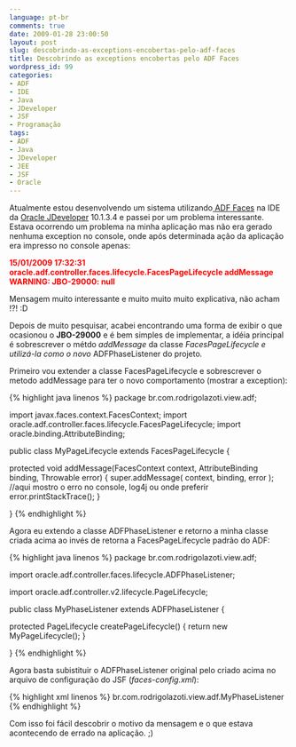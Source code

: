 ```yaml
---
language: pt-br
comments: true
date: 2009-01-28 23:00:50
layout: post
slug: descobrindo-as-exceptions-encobertas-pelo-adf-faces
title: Descobrindo as exceptions encobertas pelo ADF Faces
wordpress_id: 99
categories:
- ADF
- IDE
- Java
- JDeveloper
- JSF
- Programação
tags:
- ADF
- Java
- JDeveloper
- JEE
- JSF
- Oracle
---
```


Atualmente estou desenvolvendo um sistema utilizando<a title="ADF Faces Home" href="http://www.oracle.com/technology/products/adf/adffaces/index.html" target="_blank"> ADF Faces</a> na IDE da <a title="Oracle JDeveloper Home" href="http://www.oracle.com/technology/products/jdev" target="_blank">Oracle JDeveloper</a> 10.1.3.4 e passei por um problema interessante. Estava ocorrendo um problema na minha aplicação mas não era gerado nenhuma exception no console, onde após determinada ação da aplicação era impresso no console apenas:

<span style="color: #ff0000;"><strong>15/01/2009 17:32:31 oracle.adf.controller.faces.lifecycle.FacesPageLifecycle addMessage
WARNING: JBO-29000: null
</strong></span>

Mensagem muito interessante e muito muito muito explicativa, não acham !?! :D

Depois de muito pesquisar, acabei encontrando uma forma de exibir o que ocasionou o <strong>JBO-29000</strong> e é bem simples de implementar, a idéia principal é sobrescrever o métdo <em>addMessage</em> da classe <em>FacesPageLifecycle e utilizá-la como o novo </em>ADFPhaseListener do projeto<em>.</em>

Primeiro vou extender a classe FacesPageLifecycle e sobrescrever o metodo addMessage para ter o novo comportamento (mostrar a exception):

{% highlight java linenos %}
package br.com.rodrigolazoti.view.adf;

import javax.faces.context.FacesContext;
import oracle.adf.controller.faces.lifecycle.FacesPageLifecycle;
import oracle.binding.AttributeBinding;

public class MyPageLifecycle extends FacesPageLifecycle {

  protected void addMessage(FacesContext context, AttributeBinding binding, Throwable error) {
    super.addMessage( context, binding, error );
    //aqui mostro o erro no console, log4j ou onde preferir
    error.printStackTrace();
  }

}
{% endhighlight %}

Agora eu extendo a classe ADFPhaseListener e retorno a minha classe criada acima ao invés de retorna a FacesPageLifecycle padrão do ADF:

{% highlight java linenos %}
package br.com.rodrigolazoti.view.adf;

import oracle.adf.controller.faces.lifecycle.ADFPhaseListener;

import oracle.adf.controller.v2.lifecycle.PageLifecycle;

public class MyPhaseListener extends ADFPhaseListener {
  
  protected PageLifecycle createPageLifecycle() {
    return new MyPageLifecycle();
  }
  
}
{% endhighlight %}

Agora basta subistituir o ADFPhaseListener original pelo criado acima no arquivo de configuração do JSF (<span style="font-style: italic;">faces-config.xml</span>):

{% highlight xml linenos %}
<lifecycle>
  <phase-listener>br.com.rodrigolazoti.view.adf.MyPhaseListener</phase-listener>
</lifecycle>
{% endhighlight %}

Com isso foi fácil descobrir o motivo da mensagem e o que estava acontecendo de errado na aplicação. ;)